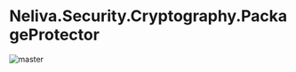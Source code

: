 # Neliva.Security.Cryptography.PackageProtector

![master](https://github.com/neliva/Neliva.Security.Cryptography.PackageProtector/workflows/master/badge.svg)

